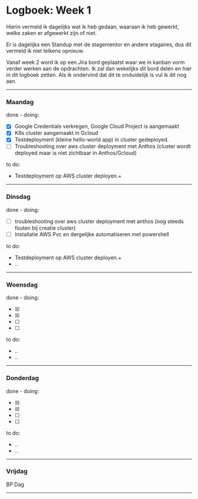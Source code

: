# Logboek: Week 1

Hierin vermeld ik dagelijks wat ik heb gedaan, waaraan ik heb gewerkt, welke zaken er afgewerkt zijn of niet.

Er is dagelijks een Standup met de stagementor en andere stagaires, dus dit vermeld ik niet telkens opnieuw.

Vanaf week 2 word ik op een Jira bord geplaatst waar we in kanban vorm verder werken aan de opdrachten. Ik zal dan wekelijks dit bord delen en hier in dit logboek zetten. Als ik ondervind dat dit te onduidelijk is vul ik dit nog aan.

---

### **Maandag**

done - doing:

- [x] Google Credentials verkregen, Google Cloud Project is aangemaakt
- [x] K8s cluster aangemaakt in Gcloud
- [x] Testdeployment (kleine hello-world app) in cluster gedeployed.
- [ ] Troubleshooting over aws cluster deployment met Anthos (cluster wordt deployed maar is niet zichtbaar in Anthos/Gcloud)

to do:

- Testdeployment op AWS cluster deployen.+

---

### **Dinsdag**

done - doing:

- [ ] troubleshooting over aws cluster deployment met anthos (nog steeds fouten bij creatie cluster)
- [ ] Installatie AWS Pvc en dergelijke automatiseren met powershell

to do:

- Testdeployment op AWS cluster deployen.+
- ..

---

### **Woensdag**

done - doing:

- [x] 
- [x] 
- [ ] 
- [ ] 

to do:

- ..
- ..

---

### **Donderdag**

done - doing:

- [x] 
- [x] 
- [ ] 
- [ ] 

to do:

- ..
- ..

---

### **Vrijdag**

BP Dag

---
